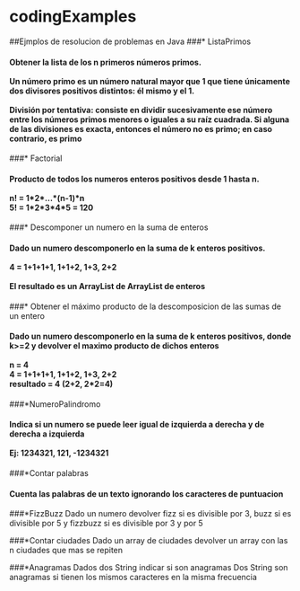 # codingExamples
##Ejmplos de resolucion de problemas en Java
###* ListaPrimos
<h4> 
Obtener la lista de los n primeros números primos.
<br>
<br>
Un número primo es un número natural mayor que 1 que tiene únicamente dos
divisores positivos distintos: él mismo y el 1.
<br><br>
División por tentativa: consiste en dividir sucesivamente ese número entre los números
primos menores o iguales a su raíz cuadrada. Si alguna de las divisiones es exacta, entonces
el número no es primo; en caso contrario, es primo
</h4>

###* Factorial
<h4>
Producto de todos los numeros enteros positivos desde 1 hasta n.
<br>
<br>
n! = 1*2*...*(n-1)*n
<br>
5! = 1*2*3*4*5 = 120
</h4>

###* Descomponer un numero en la suma de enteros
<h4>
Dado un numero descomponerlo en la suma de k enteros positivos.
<br>
<br>
4 = 1+1+1+1, 1+1+2, 1+3, 2+2
<br>
<br>
El resultado es un ArrayList de ArrayList de enteros
</h4>

###* Obtener el máximo producto de la descomposicion de las sumas de un entero
<h4>
Dado un numero descomponerlo en la suma de k enteros positivos, donde k>=2
y devolver el maximo producto de dichos enteros
<br>
<br>
n = 4
<br>
4 = 1+1+1+1, 1+1+2, 1+3, 2+2
<br>
resultado = 4 (2+2, 2*2=4)
</h4>

###*NumeroPalindromo
<h4>
Indica si un numero se puede leer igual de izquierda a derecha y de derecha a izquierda
<br>
<br>
Ej: 1234321, 121, -1234321
</h4>

###*Contar palabras
<h4>
Cuenta las palabras de un texto ignorando los caracteres de puntuacion
</h4>

###*FizzBuzz
Dado un numero devolver fizz si es divisible por 3, buzz si es divisible por 5 y fizzbuzz si es divisible por 3 y por 5

###*Contar ciudades
Dado un array de ciudades devolver un array con las n ciudades que mas se repiten

###*Anagramas
Dados dos String indicar si son anagramas
Dos String son anagramas si tienen los mismos caracteres en la misma frecuencia